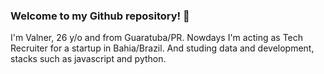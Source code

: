 ### Welcome to my Github repository! 👋

I'm Valner, 26 y/o and from Guaratuba/PR.
Nowdays I'm acting as Tech Recruiter for a startup in Bahia/Brazil.
And studing data and development, stacks such as javascript and python.

<!--
**valnerwasilewski/valnerwasilewski** is a ✨ _special_ ✨ repository because its `README.md` (this file) appears on your GitHub profile.

Here are some ideas to get you started:

- 🔭 I’m currently working on ...
- 🌱 I’m currently learning ...
- 👯 I’m looking to collaborate on ...
- 🤔 I’m looking for help with ...
- 💬 Ask me about ...
- 📫 How to reach me: ...
- 😄 Pronouns: ...
- ⚡ Fun fact: ...
-->
